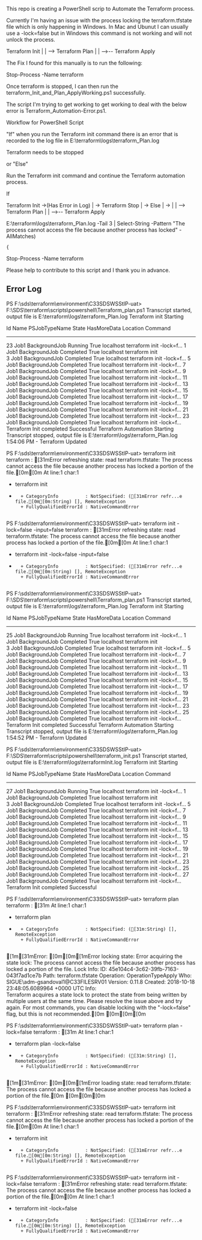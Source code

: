 This repo is creating a PowerShell scrip to Automate the Terraform process. 

Currently I'm having an issue with the process locking the terraform.tfstate file which is only happening in Windows. In Mac and Ubunut I can usually use a -lock=false but in Windows this command is not working and will not unlock the process. 



Terraform Init |
        |
        --> Terraform Plan 
                  |
                  |
                  -->-- Terraform Apply 



The Fix I found for this manually is to run the following:

Stop-Process -Name terraform

Once terraform is stopped, I can then run the terraform_Init_and_Plan_ApplyWorking.ps1 successfully. 

The script I'm trying to get working to get working to deal with the below error is Terraform_Automation-Error.ps1. 


Workflow for PowerShell Script 

"If" when you run the Terraform init command there is an error that is recorded to the log file in  E:\terraform\logs\terraform_Plan.log 

Terraform needs to be stopped

or "Else"

Run the Terraform init command and continue the Terraform automation process. 


If 

Terraform Init ->(Has Error in Log) 
                                  |
                                  -> Terraform Stop
                                                  |
                                                  -> Else
                                                        |
                                                         ->
                                                           |
                                                           |
                                                            --> Terraform Plan 
                                                                              |
                                                                              |
                                                                              -->-- Terraform Apply 








E:\terraform\logs\terraform_Plan.log -Tail 3 | Select-String -Pattern "The process cannot access the file because another process has locked" -AllMatches)
    
    {
 Stop-Process -Name terraform









Please help to contribute to this script and I thank you in advance. 

Error Log
---------


PS F:\sds\terraform\environment\C33SDSWSStIP-uat> F:\SDS\terraform\scripts\powershell\Terraform_plan.ps1
Transcript started, output file is E:\terraform\logs\terraform_Plan.log
Terraform init Starting

Id     Name            PSJobTypeName   State         HasMoreData     Location             Command                  
--     ----            -------------   -----         -----------     --------             -------                  
23     Job1            BackgroundJob   Running       True            localhost            terraform init -lock=f...
1      Job1            BackgroundJob   Completed     True            localhost            terraform init           
3      Job1            BackgroundJob   Completed     True            localhost            terraform init -lock=f...
5      Job1            BackgroundJob   Completed     True            localhost            terraform init -lock=f...
7      Job1            BackgroundJob   Completed     True            localhost            terraform init -lock=f...
9      Job1            BackgroundJob   Completed     True            localhost            terraform init -lock=f...
11     Job1            BackgroundJob   Completed     True            localhost            terraform init -lock=f...
13     Job1            BackgroundJob   Completed     True            localhost            terraform init -lock=f...
15     Job1            BackgroundJob   Completed     True            localhost            terraform init -lock=f...
17     Job1            BackgroundJob   Completed     True            localhost            terraform init -lock=f...
19     Job1            BackgroundJob   Completed     True            localhost            terraform init -lock=f...
21     Job1            BackgroundJob   Completed     True            localhost            terraform init -lock=f...
23     Job1            BackgroundJob   Completed     True            localhost            terraform init -lock=f...
Terraform Init completed Successful
Terraform Automation Starting
Transcript stopped, output file is E:\terraform\logs\terraform_Plan.log
1:54:06 PM - Terraform Updated



PS F:\sds\terraform\environment\C33SDSWSStIP-uat> terraform init
terraform : [31mError refreshing state: read terraform.tfstate: The process cannot access the file because another 
process has locked a portion of the file.[0m[0m
At line:1 char:1
+ terraform init
+ ~~~~~~~~~~~~~~
    + CategoryInfo          : NotSpecified: ([31mError refr...e file.[0m[0m:String) [], RemoteException
    + FullyQualifiedErrorId : NativeCommandError
 

PS F:\sds\terraform\environment\C33SDSWSStIP-uat> terraform init -lock=false -input=false
terraform : [31mError refreshing state: read terraform.tfstate: The process cannot access the file because another 
process has locked a portion of the file.[0m[0m
At line:1 char:1
+ terraform init -lock=false -input=false
+ ~~~~~~~~~~~~~~~~~~~~~~~~~~~~~~~~~~~~~~~
    + CategoryInfo          : NotSpecified: ([31mError refr...e file.[0m[0m:String) [], RemoteException
    + FullyQualifiedErrorId : NativeCommandError
 

PS F:\sds\terraform\environment\C33SDSWSStIP-uat> F:\SDS\terraform\scripts\powershell\Terraform_plan.ps1
Transcript started, output file is E:\terraform\logs\terraform_Plan.log
Terraform init Starting

Id     Name            PSJobTypeName   State         HasMoreData     Location             Command                  
--     ----            -------------   -----         -----------     --------             -------                  
25     Job1            BackgroundJob   Running       True            localhost            terraform init -lock=f...
1      Job1            BackgroundJob   Completed     True            localhost            terraform init           
3      Job1            BackgroundJob   Completed     True            localhost            terraform init -lock=f...
5      Job1            BackgroundJob   Completed     True            localhost            terraform init -lock=f...
7      Job1            BackgroundJob   Completed     True            localhost            terraform init -lock=f...
9      Job1            BackgroundJob   Completed     True            localhost            terraform init -lock=f...
11     Job1            BackgroundJob   Completed     True            localhost            terraform init -lock=f...
13     Job1            BackgroundJob   Completed     True            localhost            terraform init -lock=f...
15     Job1            BackgroundJob   Completed     True            localhost            terraform init -lock=f...
17     Job1            BackgroundJob   Completed     True            localhost            terraform init -lock=f...
19     Job1            BackgroundJob   Completed     True            localhost            terraform init -lock=f...
21     Job1            BackgroundJob   Completed     True            localhost            terraform init -lock=f...
23     Job1            BackgroundJob   Completed     True            localhost            terraform init -lock=f...
25     Job1            BackgroundJob   Completed     True            localhost            terraform init -lock=f...
Terraform Init completed Successful
Terraform Automation Starting
Transcript stopped, output file is E:\terraform\logs\terraform_Plan.log
1:54:52 PM - Terraform Updated



PS F:\sds\terraform\environment\C33SDSWSStIP-uat> F:\SDS\terraform\scripts\powershell\terraform_init.ps1
Transcript started, output file is E:\terraform\logs\terraformInit.log
Terraform init Starting

Id     Name            PSJobTypeName   State         HasMoreData     Location             Command                  
--     ----            -------------   -----         -----------     --------             -------                  
27     Job1            BackgroundJob   Running       True            localhost            terraform init -lock=f...
1      Job1            BackgroundJob   Completed     True            localhost            terraform init           
3      Job1            BackgroundJob   Completed     True            localhost            terraform init -lock=f...
5      Job1            BackgroundJob   Completed     True            localhost            terraform init -lock=f...
7      Job1            BackgroundJob   Completed     True            localhost            terraform init -lock=f...
9      Job1            BackgroundJob   Completed     True            localhost            terraform init -lock=f...
11     Job1            BackgroundJob   Completed     True            localhost            terraform init -lock=f...
13     Job1            BackgroundJob   Completed     True            localhost            terraform init -lock=f...
15     Job1            BackgroundJob   Completed     True            localhost            terraform init -lock=f...
17     Job1            BackgroundJob   Completed     True            localhost            terraform init -lock=f...
19     Job1            BackgroundJob   Completed     True            localhost            terraform init -lock=f...
21     Job1            BackgroundJob   Completed     True            localhost            terraform init -lock=f...
23     Job1            BackgroundJob   Completed     True            localhost            terraform init -lock=f...
25     Job1            BackgroundJob   Completed     True            localhost            terraform init -lock=f...
27     Job1            BackgroundJob   Completed     True            localhost            terraform init -lock=f...
Terraform Init completed Successful



PS F:\sds\terraform\environment\C33SDSWSStIP-uat> terraform plan 
terraform : [31m
At line:1 char:1
+ terraform plan
+ ~~~~~~~~~~~~~~
    + CategoryInfo          : NotSpecified: ([31m:String) [], RemoteException
    + FullyQualifiedErrorId : NativeCommandError
 
[1m[31mError: [0m[0m[1mError locking state: Error acquiring the state lock: The process cannot access the file 
because another process has locked a portion of the file.
Lock Info:
  ID:        45e104c4-3c62-39fb-7163-043f7ad1ce7b
  Path:      terraform.tfstate
  Operation: OperationTypeApply
  Who:       SIGUE\adm-gsandoval1@C33FILESRV01
  Version:   0.11.8
  Created:   2018-10-18 23:48:05.6089964 +0000 UTC
  Info:      
Terraform acquires a state lock to protect the state from being written
by multiple users at the same time. Please resolve the issue above and try
again. For most commands, you can disable locking with the "-lock=false"
flag, but this is not recommended.[0m
[0m[0m[0m

PS F:\sds\terraform\environment\C33SDSWSStIP-uat> terraform plan -lock=false
terraform : [31m
At line:1 char:1
+ terraform plan -lock=false
+ ~~~~~~~~~~~~~~~~~~~~~~~~~~
    + CategoryInfo          : NotSpecified: ([31m:String) [], RemoteException
    + FullyQualifiedErrorId : NativeCommandError
 
[1m[31mError: [0m[0m[1mError loading state: read terraform.tfstate: The process cannot access the file because 
another process has locked a portion of the file.[0m
[0m[0m[0m

PS F:\sds\terraform\environment\C33SDSWSStIP-uat> terraform init
terraform : [31mError refreshing state: read terraform.tfstate: The process cannot access the file because another process has locked a 
portion of the file.[0m[0m
At line:1 char:1
+ terraform init
+ ~~~~~~~~~~~~~~
    + CategoryInfo          : NotSpecified: ([31mError refr...e file.[0m[0m:String) [], RemoteException
    + FullyQualifiedErrorId : NativeCommandError
 

PS F:\sds\terraform\environment\C33SDSWSStIP-uat> terraform init -lock=false
terraform : [31mError refreshing state: read terraform.tfstate: The process cannot access the file because another process has locked a 
portion of the file.[0m[0m
At line:1 char:1
+ terraform init -lock=false
+ ~~~~~~~~~~~~~~~~~~~~~~~~~~
    + CategoryInfo          : NotSpecified: ([31mError refr...e file.[0m[0m:String) [], RemoteException
    + FullyQualifiedErrorId : NativeCommandError
 
